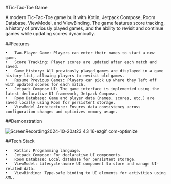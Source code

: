 #Tic-Tac-Toe Game

A modern Tic-Tac-Toe game built with Kotlin, Jetpack Compose, Room Database, ViewModel, and ViewBinding. The game features score tracking, a history of previously played games, and the ability to revisit and continue games while updating scores dynamically.

##Features

	•	Two-Player Game: Players can enter their names to start a new game.
	•	Score Tracking: Player scores are updated after each match and saved.
	•	Game History: All previously played games are displayed in a game history list, allowing players to revisit old games.
	•	Resume Previous Games: Players can pick up where they left off with updated scores for each match.
	•	Jetpack Compose UI: The game interface is implemented using the latest declarative UI framework, Jetpack Compose.
	•	Room Database: Game and player data (names, scores, etc.) are saved locally using Room for persistent storage.
	•	ViewModel Architecture: Ensures data consistency across configuration changes and optimizes memory usage.

##Demonstration

![ScreenRecording2024-10-20at23 43 16-ezgif com-optimize](https://github.com/user-attachments/assets/890a9adc-cfe3-411b-bcc9-48f1d7e24c89)


##Tech Stack

	•	Kotlin: Programming language.
	•	Jetpack Compose: For declarative UI components.
	•	Room Database: Local database for persistent storage.
	•	ViewModel: Lifecycle-aware UI component to store and manage UI-related data.
	•	ViewBinding: Type-safe binding to UI elements for activities using XML.

